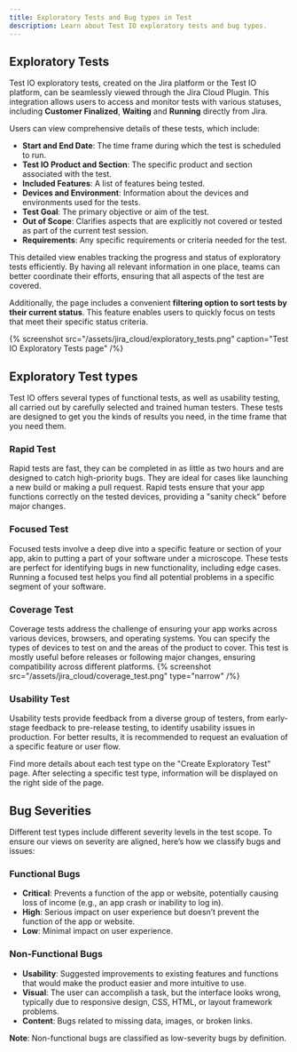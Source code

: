 ```yaml
---
title: Exploratory Tests and Bug types in Test
description: Learn about Test IO exploratory tests and bug types.
---
```


## Exploratory Tests

Test IO exploratory tests, created on the Jira platform or the Test IO platform, can be seamlessly viewed through the Jira Cloud Plugin. This integration allows users to access and monitor tests with various statuses, including **Customer Finalized**, **Waiting** and **Running** directly from Jira.

Users can view comprehensive details of these tests, which include:

- **Start and End Date**: The time frame during which the test is scheduled to run.
- **Test IO Product and Section**: The specific product and section associated with the test.
- **Included Features**: A list of features being tested.
- **Devices and Environment**: Information about the devices and environments used for the tests.
- **Test Goal**: The primary objective or aim of the test.
- **Out of Scope**: Clarifies aspects that are explicitly not covered or tested as part of the current test session.
- **Requirements**: Any specific requirements or criteria needed for the test.

This detailed view enables tracking the progress and status of exploratory tests efficiently. By having all relevant information in one place, teams can better coordinate their efforts, ensuring that all aspects of the test are covered.

Additionally, the page includes a convenient **filtering option to sort tests by their current status**. This feature enables users to quickly focus on tests that meet their specific status criteria.

{% screenshot src="/assets/jira_cloud/exploratory_tests.png" caption="Test IO Exploratory Tests page" /%}

## Exploratory Test types

Test IO offers several types of functional tests, as well as usability testing, all carried out by carefully selected and trained human testers. These tests are designed to get you the kinds of results you need, in the time frame that you need them.

### Rapid Test

Rapid tests are fast, they can be completed in as little as two hours and are designed to catch high-priority bugs. They are ideal for cases like launching a new build or making a pull request. Rapid tests ensure that your app functions correctly on the tested devices, providing a "sanity check" before major changes.

### Focused Test

Focused tests involve a deep dive into a specific feature or section of your app, akin to putting a part of your software under a microscope. These tests are perfect for identifying bugs in new functionality, including edge cases. Running a focused test helps you find all potential problems in a specific segment of your software.

### Coverage Test

Coverage tests address the challenge of ensuring your app works across various devices, browsers, and operating systems. You can specify the types of devices to test on and the areas of the product to cover. This test is mostly useful before releases or following major changes, ensuring compatibility across different platforms.
{% screenshot src="/assets/jira_cloud/coverage_test.png" type="narrow" /%}

### Usability Test

Usability tests provide feedback from a diverse group of testers, from early-stage feedback to pre-release testing, to identify usability issues in production. For better results, it is recommended to request an evaluation of a specific feature or user flow.

Find more details about each test type on the "Create Exploratory Test" page. After selecting a specific test type, information will be displayed on the right side of the page.

## Bug Severities

Different test types include different severity levels in the test scope. To ensure our views on severity are aligned, here’s how we classify bugs and issues:

### Functional Bugs

- **Critical**: Prevents a function of the app or website, potentially causing loss of income (e.g., an app crash or inability to log in).
- **High**: Serious impact on user experience but doesn’t prevent the function of the app or website.
- **Low**: Minimal impact on user experience.

### Non-Functional Bugs

- **Usability**: Suggested improvements to existing features and functions that would make the product easier and more intuitive to use.
- **Visual**: The user can accomplish a task, but the interface looks wrong, typically due to responsive design, CSS, HTML, or layout framework problems.
- **Content**: Bugs related to missing data, images, or broken links.

**Note**: Non-functional bugs are classified as low-severity bugs by definition.
